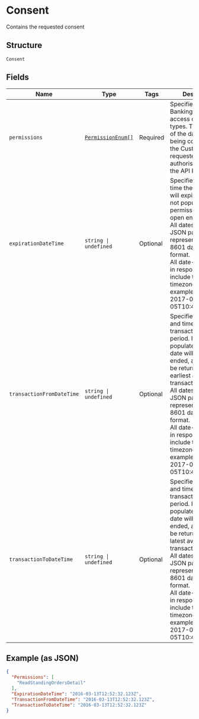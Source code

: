 
# Consent

Contains the requested consent

## Structure

`Consent`

## Fields

| Name | Type | Tags | Description |
|  --- | --- | --- | --- |
| `permissions` | [`PermissionEnum[]`](../../doc/models/permission-enum.md) | Required | Specifies the Open Banking account access consent types. This is a list of the data clusters being consented by the Customer, and requested for authorisation with the API Provider. |
| `expirationDateTime` | `string \| undefined` | Optional | Specified date and time the permissions will expire. If this is not populated, the permissions will be open ended.<br>All dates in the JSON payloads are represented in ISO 8601 date-time format.<br>All date-time fields in responses must include the timezone. An example is below:<br>2017-04-05T10:43:07+00:00 |
| `transactionFromDateTime` | `string \| undefined` | Optional | Specified start date and time for the transaction query period. If this is not populated, the start date will be open ended, and data will be returned from the earliest available transaction.<br>All dates in the JSON payloads are represented in ISO 8601 date-time format.<br>All date-time fields in responses must include the timezone. An example is below:<br>2017-04-05T10:43:07+00:00 |
| `transactionToDateTime` | `string \| undefined` | Optional | Specified end date and time for the transaction query period. If this is not populated, the end date will be open ended, and data will be returned to the latest available transaction.<br>All dates in the JSON payloads are represented in ISO 8601 date-time format.<br>All date-time fields in responses must include the timezone. An example is below:<br>2017-04-05T10:43:07+00:00 |

## Example (as JSON)

```json
{
  "Permissions": [
    "ReadStandingOrdersDetail"
  ],
  "ExpirationDateTime": "2016-03-13T12:52:32.123Z",
  "TransactionFromDateTime": "2016-03-13T12:52:32.123Z",
  "TransactionToDateTime": "2016-03-13T12:52:32.123Z"
}
```


